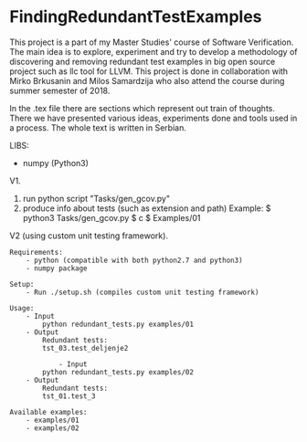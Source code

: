 # FindingRedundantTestExamples
This project is a part of my Master Studies' course of Software Verification. The main idea is to explore, experiment and try to develop a methodology of discovering and removing redundant test examples in big open source project such as llc tool for LLVM. This project is done in collaboration with Mirko Brkusanin and Milos Samardzija who also attend the course during summer semester of 2018.

In the .tex file there are sections which represent out train of thoughts. There we have presented various ideas, experiments done and tools used in a process. The whole text is written in Serbian. 

LIBS:
- numpy (Python3)

V1.
1. run python script "Tasks/gen_gcov.py"
2. produce info about tests (such as extension and path)
   Example:
   $ python3 Tasks/gen_gcov.py
   $ c
   $ Examples/01

V2 (using custom unit testing framework).

	Requirements:
		- python (compatible with both python2.7 and python3)
		- numpy package

	Setup:
		- Run ./setup.sh (compiles custom unit testing framework)

	Usage:
		- Input
			python redundant_tests.py examples/01 
		- Output
			Redundant tests: 
			tst_03.test_deljenje2
			
                - Input
			python redundant_tests.py examples/02 
		- Output
			Redundant tests: 
			tst_01.test_3
			
	Available examples:
		- examples/01
		- examples/02
